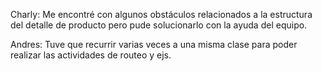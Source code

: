 Charly: Me encontré con algunos obstáculos relacionados a la estructura del detalle de producto pero pude solucionarlo con la ayuda del equipo.


Andres: Tuve que recurrir varias veces a una misma clase para poder realizar las actividades de routeo y ejs.


